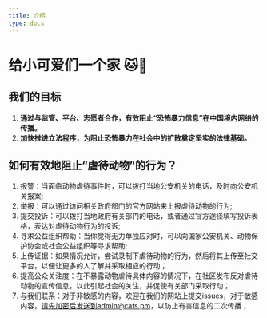 ```yaml
---
title: 介绍
type: docs
---
```


# 给小可爱们一个家 🐱🐶

## 我们的目标

1. **通过与监管、平台、志愿者合作，有效阻止“恐怖暴力信息”在中国境内网络的传播。** 
2. **加快推进立法程序，为阻止恐怖暴力在社会中的扩散奠定坚实的法律基础。** 


## 如何有效地阻止“虐待动物”的行为？

1. 报警：当面临动物虐待事件时，可以拨打当地公安机关的电话，及时向公安机关报案;
2. 举报：可以通过访问相关政府部门的官方网站来上报虐待动物的行为;
3. 提交投诉：可以拨打当地政府有关部门的电话，或者通过官方途径填写投诉表格，表达对虐待动物行为的投诉;
4. 寻求公益组织帮助：当你觉得无力单独应对时，可以向国家公安机关、动物保护协会或社会公益组织等寻求帮助;
5. 上传证据：如果情况允许，尝试录制下虐待动物的行为，然后将其上传至社交平台，以便让更多的人了解并采取相应的行动；
6. 提高公众关注度：在不暴露动物虐待具体内容的情况下，在社区发布反对虐待动物的宣传信息，以此引起社会的关注，并促使有关部门采取行动；
7. 与我们联系：对于非敏感的内容，欢迎在我们的网站上提交issues，对于敏感内容，请先加密后发送到admin@cats.pm，以防止有害信息的二次传播；
